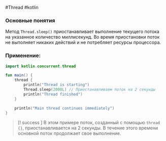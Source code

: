 #Thread #kotlin 
### Основные понятия

Метод `Thread.sleep()` приостанавливает выполнение текущего потока на указанное количество миллисекунд. Во время приостановки поток не выполняет никаких действий и не потребляет ресурсы процессора.
### Применение:

```kotlin
import kotlin.concurrent.thread

fun main() {
    thread {
        println("Thread is starting")
        Thread.sleep(2000L) // Приостанавливаем поток на 2 секунды
        println("Thread finished")
    }

    println("Main thread continues immediately")
}
```

>[! success ] В этом примере поток, созданный с помощью `thread {}`, приостанавливается на 2 секунды. В течение этого времени основной поток продолжает свое выполнение.


